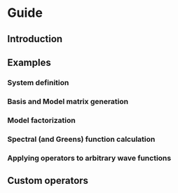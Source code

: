 # Guide

## Introduction

## Examples

### System definition

### Basis and Model matrix generation

### Model factorization

### Spectral (and Greens) function calculation

### Applying operators to arbitrary wave functions

## Custom operators

